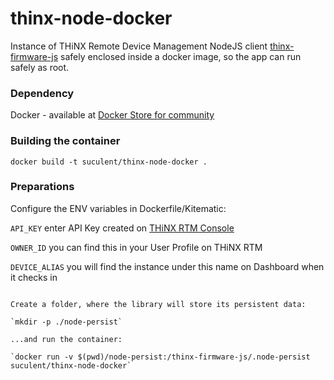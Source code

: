 # thinx-node-docker

Instance of THiNX Remote Device Management NodeJS client [thinx-firmware-js](https://github.com/suculent/thinx-firmware-js) safely enclosed inside a docker image, so the app can run safely as root.

### Dependency

Docker - available at [Docker Store for community](https://store.docker.com/search?type=edition&offering=community)

### Building the container

`docker build -t suculent/thinx-node-docker .`

### Preparations

Configure the ENV variables in Dockerfile/Kitematic:

`API_KEY` enter API Key created on [THiNX RTM Console](https://rtm.thinx.cloud)

`OWNER_ID` you can find this in your User Profile on THiNX RTM

`DEVICE_ALIAS` you will find the instance under this name on  Dashboard when it checks in


```

Create a folder, where the library will store its persistent data:

`mkdir -p ./node-persist`

...and run the container:

`docker run -v $(pwd)/node-persist:/thinx-firmware-js/.node-persist suculent/thinx-node-docker`

```
